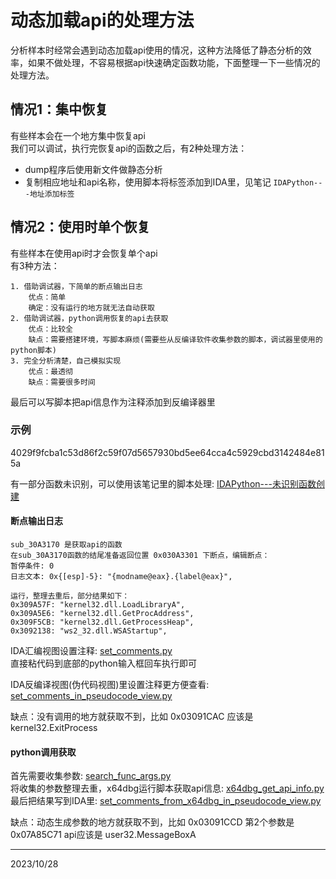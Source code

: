 # 动态加载api的处理方法

分析样本时经常会遇到动态加载api使用的情况，这种方法降低了静态分析的效率，如果不做处理，不容易根据api快速确定函数功能，下面整理一下一些情况的处理方法。

## 情况1：集中恢复
有些样本会在一个地方集中恢复api  
我们可以调试，执行完恢复api的函数之后，有2种处理方法：  
- dump程序后使用新文件做静态分析  
- 复制相应地址和api名称，使用脚本将标签添加到IDA里，见笔记 `IDAPython---地址添加标签`  

## 情况2：使用时单个恢复
有些样本在使用api时才会恢复单个api  
有3种方法：  
```
1. 借助调试器，下简单的断点输出日志
    优点：简单
    确定：没有运行的地方就无法自动获取
2. 借助调试器，python调用恢复的api去获取
    优点：比较全
    缺点：需要搭建环境，写脚本麻烦(需要些从反编译软件收集参数的脚本，调试器里使用的python脚本)
3. 完全分析清楚，自己模拟实现
    优点：最透彻
    缺点：需要很多时间
```

最后可以写脚本把api信息作为注释添加到反编译器里  

### 示例  
4029f9fcba1c53d86f2c59f07d5657930bd5ee64cca4c5929cbd3142484e815a  

有一部分函数未识别，可以使用该笔记里的脚本处理: [IDAPython---未识别函数创建](../../misc/IDAPython---未识别函数创建/readme.md)  

#### 断点输出日志  
```
sub_30A3170 是获取api的函数
在sub_30A3170函数的结尾准备返回位置 0x030A3301 下断点，编辑断点：
暂停条件: 0
日志文本: 0x{[esp]-5}: "{modname@eax}.{label@eax}",

运行，整理去重后，部分结果如下：
0x309A57F: "kernel32.dll.LoadLibraryA",
0x309A5E6: "kernel32.dll.GetProcAddress",
0x309F5CB: "kernel32.dll.GetProcessHeap",
0x3092138: "ws2_32.dll.WSAStartup",
```
IDA汇编视图设置注释: [set_comments.py](./files/set_comments.py)  
直接粘代码到底部的python输入框回车执行即可  

IDA反编译视图(伪代码视图)里设置注释更方便查看: [set_comments_in_pseudocode_view.py](./files/set_comments_in_pseudocode_view.py)  

缺点：没有调用的地方就获取不到，比如 0x03091CAC 应该是 kernel32.ExitProcess  

#### python调用获取  
首先需要收集参数: [search_func_args.py](./files/search_func_args.py)  
将收集的参数整理去重，x64dbg运行脚本获取api信息: [x64dbg_get_api_info.py](./files/x64dbg_get_api_info.py)  
最后把结果写到IDA里: [set_comments_from_x64dbg_in_pseudocode_view.py](./files/set_comments_from_x64dbg_in_pseudocode_view.py)  

缺点：动态生成参数的地方就获取不到，比如 0x03091CCD 第2个参数是 0x07A85C71 api应该是 user32.MessageBoxA  


---
2023/10/28  
